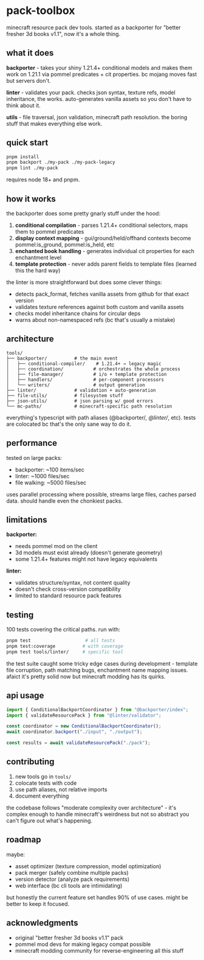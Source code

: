 # pack-toolbox

minecraft resource pack dev tools. started as a backporter for "better fresher 3d books v1.1", now it's a whole thing.

## what it does

**backporter** - takes your shiny 1.21.4+ conditional models and makes them work on 1.21.1 via pommel predicates + cit properties. bc mojang moves fast but servers don't.

**linter** - validates your pack. checks json syntax, texture refs, model inheritance, the works. auto-generates vanilla assets so you don't have to think about it.

**utils** - file traversal, json validation, minecraft path resolution. the boring stuff that makes everything else work.

## quick start

```bash
pnpm install
pnpm backport ./my-pack ./my-pack-legacy  
pnpm lint ./my-pack
```

requires node 18+ and pnpm.

## how it works

the backporter does some pretty gnarly stuff under the hood:

1. **conditional compilation** - parses 1.21.4+ conditional selectors, maps them to pommel predicates
2. **display context mapping** - gui/ground/held/offhand contexts become pommel:is_ground, pommel:is_held, etc
3. **enchanted book handling** - generates individual cit properties for each enchantment level
4. **template protection** - never adds parent fields to template files (learned this the hard way)

the linter is more straightforward but does some clever things:

- detects pack_format, fetches vanilla assets from github for that exact version
- validates texture references against both custom and vanilla assets  
- checks model inheritance chains for circular deps
- warns about non-namespaced refs (bc that's usually a mistake)

## architecture

```
tools/
├── backporter/          # the main event
│   ├── conditional-compiler/    # 1.21.4+ → legacy magic
│   ├── coordination/           # orchestrates the whole process
│   ├── file-manager/           # i/o + template protection
│   ├── handlers/               # per-component processors
│   └── writers/                # output generation
├── linter/              # validation + auto-generation
├── file-utils/          # filesystem stuff
├── json-utils/          # json parsing w/ good errors
└── mc-paths/            # minecraft-specific path resolution
```

everything's typescript with path aliases (@backporter/*, @linter/*, etc). tests are colocated bc that's the only sane way to do it.

## performance

tested on large packs:
- backporter: ~100 items/sec
- linter: ~1000 files/sec  
- file walking: ~5000 files/sec

uses parallel processing where possible, streams large files, caches parsed data. should handle even the chonkiest packs.

## limitations

**backporter:**
- needs pommel mod on the client
- 3d models must exist already (doesn't generate geometry)
- some 1.21.4+ features might not have legacy equivalents

**linter:**
- validates structure/syntax, not content quality
- doesn't check cross-version compatibility
- limited to standard resource pack features

## testing

100 tests covering the critical paths. run with:

```bash
pnpm test                    # all tests
pnpm test:coverage          # with coverage
pnpm test tools/linter/     # specific tool
```

the test suite caught some tricky edge cases during development - template file corruption, path matching bugs, enchantment name mapping issues. afaict it's pretty solid now but minecraft modding has its quirks.

## api usage

```typescript
import { ConditionalBackportCoordinator } from "@backporter/index";
import { validateResourcePack } from "@linter/validator";

const coordinator = new ConditionalBackportCoordinator();
await coordinator.backport("./input", "./output");

const results = await validateResourcePack("./pack");
```

## contributing

1. new tools go in `tools/`
2. colocate tests with code
3. use path aliases, not relative imports
4. document everything

the codebase follows "moderate complexity over architecture" - it's complex enough to handle minecraft's weirdness but not so abstract you can't figure out what's happening.

## roadmap

maybe:
- asset optimizer (texture compression, model optimization)
- pack merger (safely combine multiple packs)
- version detector (analyze pack requirements)
- web interface (bc cli tools are intimidating)

but honestly the current feature set handles 90% of use cases. might be better to keep it focused.

## acknowledgments

- original "better fresher 3d books v1.1" pack
- pommel mod devs for making legacy compat possible
- minecraft modding community for reverse-engineering all this stuff